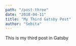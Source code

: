 ```yaml
---
path: "/post-three"
date: "2018-04-11"
title: "My Third Gatsby Post"
author: "Sebita"
---
```


This is my third post in Gatsby
